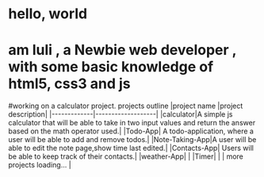
# hello, world
# am luli , a Newbie web developer , with some basic knowledge of html5, css3 and js
#working on a calculator project.
projects outline
|project name |project description|
|-------------|-------------------|
|calculator|A simple js calculator that will be able to take in two input values and return the answer based on the math operator used.|
|Todo-App| A todo-application, where a user will be able to add and remove todos.|
|Note-Taking-App|A user will be able to edit the note page,show time last edited.|
|Contacts-App| Users will be able to keep track of their contacts.|
|weather-App|                    |
|Timer|                          |
| more projects loading...       |

